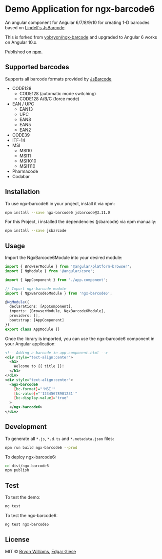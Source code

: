 # Demo Application for ngx-barcode6

An angular component for Angular 6/7/8/9/10 for creating 1-D barcodes based on [Lindell's JsBarcode](https://github.com/lindell/JsBarcode).

This is forked from [yobryon/ngx-barcode](https://github.com/yobryon/ngx-barcode) and upgraded to Angular 6 works on Angular 10.x.

Published on [npm](https://www.npmjs.com/package/ngx-barcode6).

## Supported barcodes

Supports all barcode formats provided by [JsBarcode](https://github.com/lindell/JsBarcode/wiki)

- CODE128
  - CODE128 (automatic mode switching)
  - CODE128 A/B/C (force mode)
- EAN / UPC
  - EAN13
  - UPC
  - EAN8
  - EAN5
  - EAN2
- CODE39
- ITF-14
- MSI
  - MSI10
  - MSI11
  - MSI1010
  - MSI1110
- Pharmacode
- Codabar

## Installation

To use ngx-barcode6 in your project, install it via npm:

```bash
npm install --save ngx-barcode6 jsbarcode@3.11.0
```

For this Project, i installed the dependencies (jsbarcode) via npm manually:

```bash
npm install --save jsbarcode
```

## Usage

Import the NgxBarcode6Module into your desired module:

```typescript
import { BrowserModule } from '@angular/platform-browser';
import { NgModule } from '@angular/core';

import { AppComponent } from './app.component';

// Import ngx-barcode module
import { NgxBarcode6Module } from 'ngx-barcode6';

@NgModule({
  declarations: [AppComponent],
  imports: [BrowserModule, NgxBarcode6Module],
  providers: [],
  bootstrap: [AppComponent]
})
export class AppModule {}
```

Once the library is imported, you can use the ngx-barcode6 component in your Angular application:

```xml
<!-- Adding a barcode in app.component.html -->
<div style="text-align:center">
  <h1>
    Welcome to {{ title }}!
  </h1>
</div>
<div style="text-align:center">
  <ngx-barcode6
    [bc-format]="'MSI'"
    [bc-value]="'12345678901231'"
    [bc-display-value]="true"
  >
  </ngx-barcode6>
</div>
```

## Development

To generate all `*.js`, `*.d.ts` and `*.metadata.json` files:

```bash
npm run build ngx-barcode6 --prod
```

To deploy ngx-barcode6:

```bash
cd dist/ngx-barcode6
npm publish
```

## Test

To test the demo:

```bash
ng test
```

To test the ngx-barcode6:

```bash
ng test ngx-barcode6
```

## License

MIT © [Bryon Williams](mailto:bryon.williams@live.com), [Edgar Giese](mailto:edgar@egiese.de)
